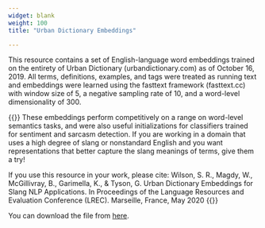 ```yaml
---
widget: blank
weight: 100
title: "Urban Dictionary Embeddings"

--- 
```


This resource contains a set of English-language word embeddings trained on the entirety of Urban Dictionary (urbandictionary.com) as of October 16, 2019. All terms, definitions, examples, and tags were treated as running text and embeddings were learned using the fasttext framework (fasttext.cc) with window size of 5, a negative sampling rate of 10, and a word-level dimensionality of 300. 

{{<spoiler text="Find out more" >}} These embeddings perform competitively on a range on word-level semantics tasks, and were also useful initializations for classifiers trained for sentiment and sarcasm detection. 
If you are working in a domain that uses a high degree of slang or nonstandard English and you want representations that better capture the slang meanings of terms, give them a try!

If you use this resource in your work, please cite:
Wilson, S. R., Magdy, W., McGillivray, B., Garimella, K., & Tyson, G. Urban Dictionary Embeddings for Slang NLP Applications. 
In Proceedings of the Language Resources and Evaluation Conference (LREC). Marseille, France, May 2020 {{</spoiler >}}

You can download the file from <a href=http://smash.inf.ed.ac.uk/ud-embeddings/files/ud_embeddings.zip>here</a>.
